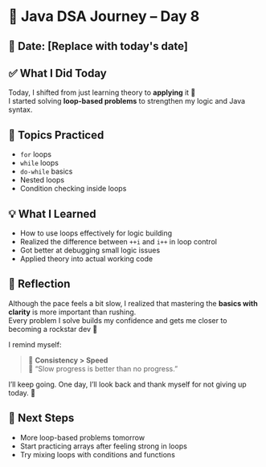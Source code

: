 # 🚀 Java DSA Journey – Day 8

## 📅 Date: [Replace with today's date]

## ✅ What I Did Today

Today, I shifted from just learning theory to **applying** it 💪  
I started solving **loop-based problems** to strengthen my logic and Java syntax.


## 🔁 Topics Practiced

- `for` loops
- `while` loops
- `do-while` basics
- Nested loops
- Condition checking inside loops


## 💡 What I Learned

- How to use loops effectively for logic building
- Realized the difference between `++i` and `i++` in loop control
- Got better at debugging small logic issues
- Applied theory into actual working code


## 💬 Reflection

Although the pace feels a bit slow, I realized that mastering the **basics with clarity** is more important than rushing.  
Every problem I solve builds my confidence and gets me closer to becoming a rockstar dev 🤘

I remind myself:
> 🎯 **Consistency > Speed**  
> 💪 “Slow progress is better than no progress.”

I’ll keep going. One day, I’ll look back and thank myself for not giving up today. 💖



## 🌱 Next Steps

- More loop-based problems tomorrow
- Start practicing arrays after feeling strong in loops
- Try mixing loops with conditions and functions

